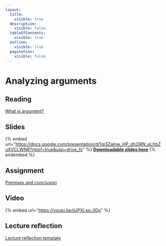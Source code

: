 ```yaml
---
layout:
  title:
    visible: true
  description:
    visible: false
  tableOfContents:
    visible: true
  outline:
    visible: true
  pagination:
    visible: false
---
```


# Analyzing arguments

## Reading

[What is argument?](https://drive.google.com/file/d/1jH2CWhbZ47VdEMeJm8wDJQ8XihxMryC5/view?usp=sharing)

## Slides

{% embed url="https://docs.google.com/presentation/d/1gj3ZaInw_HP_dh2iRN_eLhbZuXVCLWNR?rtpof=true&usp=drive_fs" %}
[**Downloadable slides here**](https://docs.google.com/presentation/d/1gj3ZaInw_HP_dh2iRN_eLhbZuXVCLWNR?rtpof=true\&usp=drive_fs)
{% endembed %}

## Assignment

[Premises and conclusion](https://docs.google.com/document/d/1gkTzIPQq0mH3hN6DK-_KYB-_-kH5R4gM/edit?usp=sharing\&ouid=100179871492576617561\&rtpof=true\&sd=true)

## Video

{% embed url="https://youtu.be/iUPXLeq_0Ds" %}

## Lecture reflection

[Lecture reflection template](https://docs.google.com/document/d/1-YOqe2V9Buh7BhkiKsOtV7G4FoEk9YWz?rtpof=true\&usp=drive_fs)
